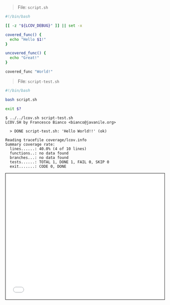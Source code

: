 > File: ` script.sh `
```bash
#!/bin/bash

[[ -z "${LCOV_DEBUG}" ]] || set -x

covered_func() {
  echo "Hello $1!"
}

uncovered_func() {
  echo "Great!"
}

covered_func "World!"
```
> File: ` script-test.sh `
```bash
#!/bin/bash

bash script.sh

exit $?
```
```
$ ../../lcov.sh script-test.sh
LCOV.SH by Francesco Bianco <bianco@javanile.org>

  > DONE script-test.sh: 'Hello World!!' (ok)

Reading tracefile coverage/lcov.info
Summary coverage rate:
  lines......: 40.0% (4 of 10 lines)
  functions..: no data found
  branches...: no data found
  tests......: TOTAL 1, DONE 1, FAIL 0, SKIP 0
  exit.......: CODE 0, DONE
```
<iframe width="100%" height="400" src="coverage/basic" style="border:1px solid #000"></iframe>
